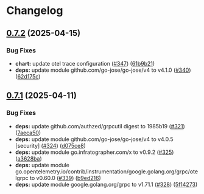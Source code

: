 # Changelog

## [0.7.2](https://github.com/infratographer/permissions-api/compare/v0.7.1...v0.7.2) (2025-04-15)


### Bug Fixes

* **chart:** update otel trace configuration ([#347](https://github.com/infratographer/permissions-api/issues/347)) ([61b9b21](https://github.com/infratographer/permissions-api/commit/61b9b21fff733b879b5651ddf8028c79db135bab))
* **deps:** update module github.com/go-jose/go-jose/v4 to v4.1.0 ([#340](https://github.com/infratographer/permissions-api/issues/340)) ([62d175c](https://github.com/infratographer/permissions-api/commit/62d175c69facb113f65cfa1366094eb0f277bee8))

## [0.7.1](https://github.com/infratographer/permissions-api/compare/v0.7.0...v0.7.1) (2025-04-11)


### Bug Fixes

* **deps:** update github.com/authzed/grpcutil digest to 1985b19 ([#321](https://github.com/infratographer/permissions-api/issues/321)) ([7aeca50](https://github.com/infratographer/permissions-api/commit/7aeca503b648fa25392e2ae77651e38b8fbb097b))
* **deps:** update module github.com/go-jose/go-jose/v4 to v4.0.5 [security] ([#324](https://github.com/infratographer/permissions-api/issues/324)) ([d075ce8](https://github.com/infratographer/permissions-api/commit/d075ce86b6752e337eef2486502c05180604c364))
* **deps:** update module go.infratographer.com/x to v0.9.2 ([#325](https://github.com/infratographer/permissions-api/issues/325)) ([a3628ba](https://github.com/infratographer/permissions-api/commit/a3628ba3ace3c5341c56d6b697f88eb1ad40c49e))
* **deps:** update module go.opentelemetry.io/contrib/instrumentation/google.golang.org/grpc/otelgrpc to v0.60.0 ([#339](https://github.com/infratographer/permissions-api/issues/339)) ([b9ed216](https://github.com/infratographer/permissions-api/commit/b9ed216e6eca47b867c4bbf8a5a1b3fa9cca69b6))
* **deps:** update module google.golang.org/grpc to v1.71.1 ([#328](https://github.com/infratographer/permissions-api/issues/328)) ([5f14273](https://github.com/infratographer/permissions-api/commit/5f142730e58dcf7e8c1f445cc33b3967a9a393b3))
